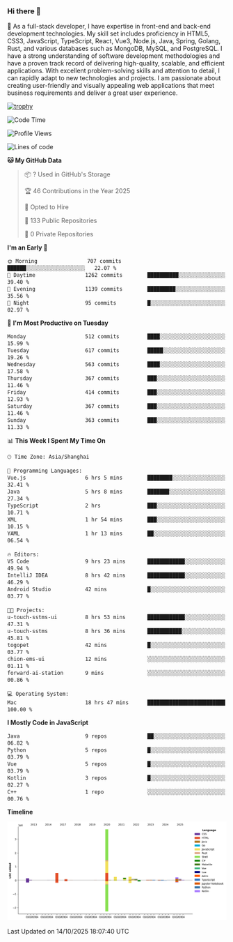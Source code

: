 ### Hi there 👋

🌱 As a full-stack developer, I have expertise in front-end and back-end development technologies. My skill set includes proficiency in HTML5, CSS3, JavaScript, TypeScript, React, Vue3, Node.js, Java, Spring, Golang, Rust, and various databases such as MongoDB, MySQL, and PostgreSQL. I have a strong understanding of software development methodologies and have a proven track record of delivering high-quality, scalable, and efficient applications. With excellent problem-solving skills and attention to detail, I can rapidly adapt to new technologies and projects. I am passionate about creating user-friendly and visually appealing web applications that meet business requirements and deliver a great user experience.

[![trophy](https://github-profile-trophy.vercel.app/?username=elton&rank=SECRET,SSS,SS,S,AAA,AA,A&theme=onedark&no-frame=true&margin-w=10)](https://github.com/ryo-ma/github-profile-trophy)

<!--START_SECTION:waka-->
![Code Time](http://img.shields.io/badge/Code%20Time-1%2C980%20hrs%2042%20mins-blue)

![Profile Views](http://img.shields.io/badge/Profile%20Views-0-blue)

![Lines of code](https://img.shields.io/badge/From%20Hello%20World%20I%27ve%20Written-5.9%20million%20lines%20of%20code-blue)

**🐱 My GitHub Data** 

> 📦 ? Used in GitHub's Storage 
 > 
> 🏆 46 Contributions in the Year 2025
 > 
> 💼 Opted to Hire
 > 
> 📜 133 Public Repositories 
 > 
> 🔑 0 Private Repositories 
 > 
**I'm an Early 🐤** 

```text
🌞 Morning                707 commits         ██████░░░░░░░░░░░░░░░░░░░   22.07 % 
🌆 Daytime                1262 commits        ██████████░░░░░░░░░░░░░░░   39.40 % 
🌃 Evening                1139 commits        █████████░░░░░░░░░░░░░░░░   35.56 % 
🌙 Night                  95 commits          █░░░░░░░░░░░░░░░░░░░░░░░░   02.97 % 
```
📅 **I'm Most Productive on Tuesday** 

```text
Monday                   512 commits         ████░░░░░░░░░░░░░░░░░░░░░   15.99 % 
Tuesday                  617 commits         █████░░░░░░░░░░░░░░░░░░░░   19.26 % 
Wednesday                563 commits         ████░░░░░░░░░░░░░░░░░░░░░   17.58 % 
Thursday                 367 commits         ███░░░░░░░░░░░░░░░░░░░░░░   11.46 % 
Friday                   414 commits         ███░░░░░░░░░░░░░░░░░░░░░░   12.93 % 
Saturday                 367 commits         ███░░░░░░░░░░░░░░░░░░░░░░   11.46 % 
Sunday                   363 commits         ███░░░░░░░░░░░░░░░░░░░░░░   11.33 % 
```


📊 **This Week I Spent My Time On** 

```text
🕑︎ Time Zone: Asia/Shanghai

💬 Programming Languages: 
Vue.js                   6 hrs 5 mins        ████████░░░░░░░░░░░░░░░░░   32.41 % 
Java                     5 hrs 8 mins        ███████░░░░░░░░░░░░░░░░░░   27.34 % 
TypeScript               2 hrs               ███░░░░░░░░░░░░░░░░░░░░░░   10.71 % 
XML                      1 hr 54 mins        ███░░░░░░░░░░░░░░░░░░░░░░   10.15 % 
YAML                     1 hr 13 mins        ██░░░░░░░░░░░░░░░░░░░░░░░   06.54 % 

🔥 Editors: 
VS Code                  9 hrs 23 mins       ████████████░░░░░░░░░░░░░   49.94 % 
IntelliJ IDEA            8 hrs 42 mins       ████████████░░░░░░░░░░░░░   46.29 % 
Android Studio           42 mins             █░░░░░░░░░░░░░░░░░░░░░░░░   03.77 % 

🐱‍💻 Projects: 
u-touch-sstms-ui         8 hrs 53 mins       ████████████░░░░░░░░░░░░░   47.31 % 
u-touch-sstms            8 hrs 36 mins       ███████████░░░░░░░░░░░░░░   45.81 % 
togopet                  42 mins             █░░░░░░░░░░░░░░░░░░░░░░░░   03.77 % 
chion-ems-ui             12 mins             ░░░░░░░░░░░░░░░░░░░░░░░░░   01.11 % 
forward-ai-station       9 mins              ░░░░░░░░░░░░░░░░░░░░░░░░░   00.86 % 

💻 Operating System: 
Mac                      18 hrs 47 mins      █████████████████████████   100.00 % 
```

**I Mostly Code in JavaScript** 

```text
Java                     9 repos             ██░░░░░░░░░░░░░░░░░░░░░░░   06.82 % 
Python                   5 repos             █░░░░░░░░░░░░░░░░░░░░░░░░   03.79 % 
Vue                      5 repos             █░░░░░░░░░░░░░░░░░░░░░░░░   03.79 % 
Kotlin                   3 repos             █░░░░░░░░░░░░░░░░░░░░░░░░   02.27 % 
C++                      1 repo              ░░░░░░░░░░░░░░░░░░░░░░░░░   00.76 % 
```



**Timeline**

![Lines of Code chart](https://raw.githubusercontent.com/elton/elton/main/assets/bar_graph.png)


 Last Updated on 14/10/2025 18:07:40 UTC
<!--END_SECTION:waka-->

<!--
**elton/elton** is a ✨ _special_ ✨ repository because its `README.md` (this file) appears on your GitHub profile.

Here are some ideas to get you started:

- 🔭 I’m currently working on ...
- 🌱 I’m currently learning ...
- 👯 I’m looking to collaborate on ...
- 🤔 I’m looking for help with ...
- 💬 Ask me about ...
- 📫 How to reach me: ...
- 😄 Pronouns: ...
- ⚡ Fun fact: ...
-->
